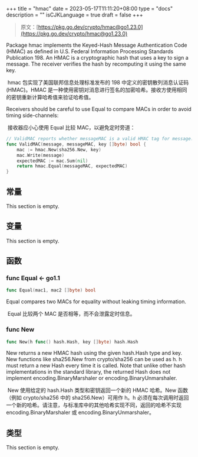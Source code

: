 +++
title = "hmac"
date = 2023-05-17T11:11:20+08:00
type = "docs"
description = ""
isCJKLanguage = true
draft = false
+++
> 原文：[https://pkg.go.dev/crypto/hmac@go1.23.0](https://pkg.go.dev/crypto/hmac@go1.23.0)

Package hmac implements the Keyed-Hash Message Authentication Code (HMAC) as defined in U.S. Federal Information Processing Standards Publication 198. An HMAC is a cryptographic hash that uses a key to sign a message. The receiver verifies the hash by recomputing it using the same key.

​	hmac 包实现了美国联邦信息处理标准发布的 198 中定义的密钥散列消息认证码 (HMAC)。HMAC 是一种使用密钥对消息进行签名的加密哈希。接收方使用相同的密钥重新计算哈希值来验证哈希值。

Receivers should be careful to use Equal to compare MACs in order to avoid timing side-channels:

​	接收器应小心使用 Equal 比较 MAC，以避免定时旁道：

```go
// ValidMAC reports whether messageMAC is a valid HMAC tag for message.
func ValidMAC(message, messageMAC, key []byte) bool {
	mac := hmac.New(sha256.New, key)
	mac.Write(message)
	expectedMAC := mac.Sum(nil)
	return hmac.Equal(messageMAC, expectedMAC)
}
```


## 常量 

This section is empty.

## 变量

This section is empty.

## 函数

### func Equal  <- go1.1

``` go
func Equal(mac1, mac2 []byte) bool
```

Equal compares two MACs for equality without leaking timing information.

​	Equal 比较两个 MAC 是否相等，而不会泄露定时信息。

### func New 

``` go
func New(h func() hash.Hash, key []byte) hash.Hash
```

New returns a new HMAC hash using the given hash.Hash type and key. New functions like sha256.New from crypto/sha256 can be used as h. h must return a new Hash every time it is called. Note that unlike other hash implementations in the standard library, the returned Hash does not implement encoding.BinaryMarshaler or encoding.BinaryUnmarshaler.

​	New 使用给定的 hash.Hash 类型和密钥返回一个新的 HMAC 哈希。New 函数（例如 crypto/sha256 中的 sha256.New）可用作 h。h 必须在每次调用时返回一个新的哈希。请注意，与标准库中的其他哈希实现不同，返回的哈希不实现 encoding.BinaryMarshaler 或 encoding.BinaryUnmarshaler。

## 类型

This section is empty.